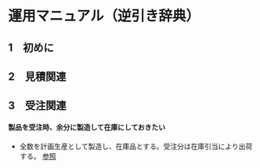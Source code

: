 # 運用マニュアル（逆引き辞典）

## 1　初めに
## 2　見積関連
## 3　受注関連
#### 製品を受注時、余分に製造して在庫にしておきたい
- 全数を計画生産として製造し、在庫品とする。受注分は在庫引当により出荷する。
[参照][installmanual]

[installmanual]:http://suzuki-consult.com/zuki/wp-content/folder/installmanual.html "インストール説明書"
[operationmanual]:http://suzuki-consult.com/zuki/wp-content/folder/operationmanual.html "運用マニュアル"
